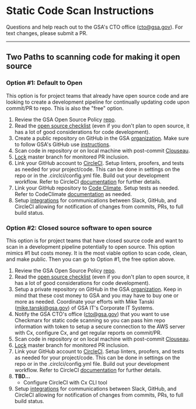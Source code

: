 # Static Code Scan Instructions

Questions and help reach out to the GSA's CTO office (cto@gsa.gov).  For text changes, please submit a PR.

---

## Two Paths to scanning code for making it open source

### Option #1: Default to Open

This option is for project teams that already have open source code and are looking to create a development pipeline for continually updating code upon commit/PR to repo.  This is also the "free" option.

1. Review the GSA Open Source Policy [repo](https://github.com/GSA/open-source-policy).
2. Read the [open source checklist](https://github.com/GSA/open-source-policy/blob/master/open_source_checklist.md) (even if you don't plan to open source, it has a lot of good considerations for code development).
3. Create a public repository on GitHub in the GSA [organization](https://github.com/GSA).  Make sure to follow GSA's GitHub use [instructions](https://github.com/GSA/GitHub-Administration).
4. Scan code in repository or on local machine with post-commit  [Clouseau](https://github.com/cfpb/clouseau).
5. [Lock](https://help.github.com/articles/configuring-protected-branches/) master branch for monitored PR inclusion.
6. Link your GitHub account to [CircleCI](https://circleci.com/). Setup linters, proofers, and tests as needed for your project/code.  This can be done in settings on the repo or in the .circlci/config.yml file. Build out your development workflow. Refer to CircleCI [documentation](https://circleci.com/docs/) for further details.
7. Link your GitHub repository to [Code Climate](https://codeclimate.com/).  Setup tests as needed.  Refer to CodeClimate [documentation](https://docs.codeclimate.com/) as needed.
8. Setup [integrations](https://gsa-tts.slack.com/apps) for communications between Slack, GitHub, and CircleCI allowing for notification of changes from commits, PRs, to full build status.

### Option #2: Closed source software to open source

This option is for project teams that have closed source code and want to scan in a development pipeline potentially to open source.  This option mimics #1 but costs money. It is the most viable option to scan code, clean, and make public.  Then you can go to Option #1, the free option above.

1. Review the GSA Open Source Policy [repo](https://github.com/GSA/open-source-policy).
2. Read the [open source checklist](https://github.com/GSA/open-source-policy/blob/master/open_source_checklist.md) (even if you don't plan to open source, it has a lot of good considerations for code development).
3. Setup a private repository on GitHub in the GSA [organization](https://github.com/GSA).  Keep in mind that these cost money to GSA and you may have to buy one or more as needed.  Coordinate your efforts with Mike Tanski (mike.tanski@gsa.gov) of GSA IT's Corporate IT Systems.
4. Notify the GSA CTO's office (cto@gsa.gov) that you want to use Checkmarx for static code scanning so you can pass him repo information with token to setup a secure connection to the AWS server with Cx, configure Cx, and get regular reports on commit/PR.
5. Scan code in repository or on local machine with post-commit [Clouseau](https://github.com/cfpb/clouseau).
6. [Lock](https://help.github.com/articles/configuring-protected-branches/) master branch for monitored PR inclusion.
7. Link your GitHub account to [CircleCI](https://circleci.com/). Setup linters, proofers, and tests as needed for your project/code.  This can be done in settings on the repo or in the .circlci/config.yml file. Build out your development workflow. Refer to CircleCI [documentation](https://circleci.com/docs/) for further details.
8. **TBD...**
    - Configure CircleCI with Cx CLI tool
9. Setup [integrations](https://gsa-tts.slack.com/apps) for communications between Slack, GitHub, and CircleCI allowing for notification of changes from commits, PRs, to full build status.
